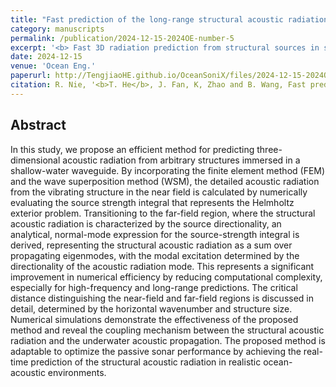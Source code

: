 ```yaml
---
title: "Fast prediction of the long-range structural acoustic radiation in the stratified ocean"
category: manuscripts
permalink: /publication/2024-12-15-2024OE-number-5
excerpt: '<b> Fast 3D radiation prediction from structural sources in shallow water within seconds.</b>'
date: 2024-12-15
venue: 'Ocean Eng.'
paperurl: http://TengjiaoHE.github.io/OceanSoniX/files/2024-12-15-2024OE-number-5.pdf
citation: R. Nie, '<b>T. He</b>, J. Fan, K, Zhao and B. Wang, Fast prediction of the long-range structural acoustic radiation in the stratified ocean, <i>Ocean Eng.</i>, 314 Part 1: 119673 (2024) (https://doi.org/10.1016/j.oceaneng.2024.119673)'
---
```


## Abstract

In this study, we propose an efficient method for predicting three-dimensional acoustic radiation from arbitrary structures immersed in a shallow-water waveguide. By incorporating the finite element method (FEM) and the wave superposition method (WSM), the detailed acoustic radiation from the vibrating structure in the near field is calculated by numerically evaluating the source strength integral that represents the Helmholtz exterior problem. Transitioning to the far-field region, where the structural acoustic radiation is characterized by the source directionality, an analytical, normal-mode expression for the source-strength integral is derived, representing the structural acoustic radiation as a sum over propagating eigenmodes, with the modal excitation determined by the directionality of the acoustic radiation mode. This represents a significant improvement in numerical efficiency by reducing computational complexity, especially for high-frequency and long-range predictions. The critical distance distinguishing the near-field and far-field regions is discussed in detail, determined by the horizontal wavenumber and structure size. Numerical simulations demonstrate the effectiveness of the proposed method and reveal the coupling mechanism between the structural acoustic radiation and the underwater acoustic propagation. The proposed method is adaptable to optimize the passive sonar performance by achieving the real-time prediction of the structural acoustic radiation in realistic ocean-acoustic environments.
